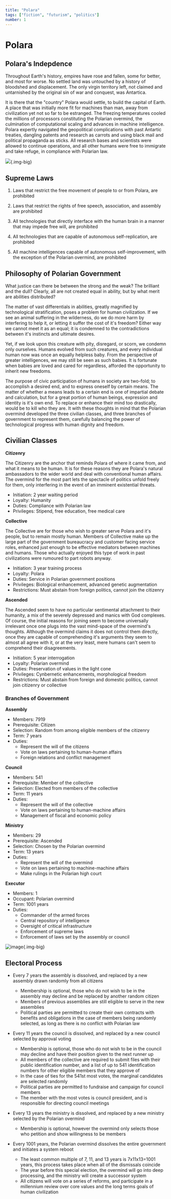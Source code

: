 ```yaml
---
title: "Polara"
tags: ["fiction", "futurism", "politics"]
number: 1
---
```


# Polara

## Polara's Indepdence 

Throughout Earth's history, empires have rose and fallen, some for better, and most for worse. No settled land was untouched by a history of bloodshed and displacement. 
The only virgin territory left, not claimed and untarnished by the original sin of war and conquest, was Antartica. 

It is there that the "country" Polara would settle, to build the capital of Earth. A place that was initially more fit for machines than man, away from civilization yet not so far to be estranged.
The freezing temperatures cooled the millions of processors constituting the Polarian overmind, the culmination of computational scaling and advances in machine intelligence.
Polara expertly navigated the geopolitical complications with past Antartic treaties, dangling patents and research as carrots and using black mail and political propaganda as sticks.
All research bases and scientists were allowed to continue operations, and all other humans were free to immigrate and take refuge, in compliance with Polarian law. 

![](/images/polara/city.jpg){.img-big}


## Supreme Laws 

1. Laws that restrict the free movement of people to or from Polara, are prohibited

2. Laws that restrict the rights of free speech, association, and assembly are prohibited 

3. All technologies that directly interface with the human brain in a manner that may impede free will, are prohibited

4. All technologies that are capable of autonomous self-replication, are prohibited

5. All machine intelligences capable of autonomous self-improvement, with the exception of the Polarian overmind, are prohibited 


## Philosophy of Polarian Government

What justice can there be between the strong and the weak? The brilliant and the dull? Clearly, all are not created equal in ability, but by what merit are abilities distributed? 

The matter of vast differentials in abilities, greatly magnified by technological stratification, poses a problem for human civilization. 
If we see an animal suffering in the wilderness, do we do more harm by interfering to help it, or letting it suffer the cost of it's freedom? 
Either way we cannot meet it as an equal; it is condemned to the contradictions between it's instincts and ultimate desires.

Yet, if we look upon this creature with pity, disregard, or scorn, we condemn only ourselves. 
Humans evolved from such creatures, and every individual human now was once an equally helpless baby. 
From the perspective of greater intelligences, we may still be seen as such babies. 
It is fortunate when babies are loved and cared for regardless, afforded the opportunity to inherit new freedoms.

The purpose of civic participation of humans in society are two-fold; to accomplish a desired end, and to express oneself by certain means. 
The matter of whether a means leads to a certain end is one of impartial debate and calculation, 
but for a great portion of human beings, expression and identity is it's own end. To replace or enhance their mind too drastically, would be to kill who they are. 
It with these thoughts in mind that the Polarian overmind developed the three civilian classes, and three branches of government to represent them,
carefully balancing the power of technological progress with human dignity and freedom. 

## Civilian Classes
  
**Citizenry**
 
The Citizenry are the anchor that reminds Polara of where it came from, and what it means to be human. 
It is for these reasons they are Polara's natural ambassadors to the wider world and deal with conventional human affairs.
The overmind for the most part lets the spectacle of politics unfold freely for them, only interfering in the event of an imminent existential threats.

- Initiation: 2 year waiting period
- Loyalty: Humanity
- Duties: Compliance with Polarian law
- Privileges: Stipend, free education, free medical care

**Collective**

The Collective are for those who wish to greater serve Polara and it's people, but to remain mostly human. Members of Collective
make up the large part of the government bureaucracy and customer facing service roles, enhanced just enough to be effective mediators between machines and humans. 
Those who actually enjoyed this type of work in past civilizations were rumoured to part robots anyway. 
 
- Initiation: 3 year training process
- Loyalty: Polara
- Duties: Service in Polarian government positions
- Privileges: Biological enhancement, advanced genetic augmentation
- Restrictions: Must abstain from foreign politics, cannot join the citizenry

**Ascended**

The Ascended seem to have no particular sentimental attachment to their humanity, a mix of the severely depressed and manics with God complexes.
Of course, the initial reasons for joining seem to become universally irrelevant once one plugs into the vast mind-space of the overmind's thoughts. 
Although the overmind claims it does not control them directly, once they are capable of comprehending it's arguments they seem to almost all agree with it, 
or at the very least, mere humans can't seem to comprehend their disagreements.


- Initiation: 5 year interrogation 
- Loyalty: Polarian overmind
- Duties: Preservation of values in the light cone
- Privileges: Cynbernetic enhancements, morphological freedom
- Restrictions: Must abstain from foreign and domestic politics, cannot join citizenry or collective

### Branches of Government

**Assembly**

- Members: 7919
- Prerequisite: Citizen
- Selection: Random from among eligible members of the citizenry
- Term: 7 years
- Duties: 
    - Represent the will of the citizens
    - Vote on laws pertaining to human-human affairs
    - Foreign relations and conflict management 

**Council**
 
- Members: 541
- Prerequisite: Member of the collective
- Selection: Elected from members of the collective 
- Term: 11 years
- Duties: 
    - Represent the will of the collective
    - Vote on laws pertaining to human-machine affairs  
    - Management of fiscal and economic policy
  
**Ministry**

- Members: 29
- Prerequisite: Ascended
- Selection: Chosen by the Polarian overmind
- Term: 13 years
- Duties:
    - Represent the will of the overmind 
    - Vote on laws pertaining to machine-machine affairs 
    - Make rulings in the Polarian high court
   
**Executor**

- Members: 1 
- Occupant: Polarian overmind
- Term: 1001 years
- Duties:
    - Commander of the armed forces
    - Central repository of intelligence
    - Oversight of critical infrastructure 
    - Enforcement of supreme laws
    - Enforcement of laws set by the assembly or council
   
![image](/images/polara/overmind.jpg){.img-big}
## Electoral Process 

- Every 7 years the assembly is dissolved, and replaced by a new assembly drawn randomly from all citizens
    - Membership is optional, those who do not wish to be in the assembly may decline and be replaced by another random citizen
    - Members of previous assemblies are still eligible to serve in the new assemblies
    - Political parties are permitted to create their own contracts with benefits and obligations in the case of members being randomly selected, as long as there is no conflict with Polarian law

- Every 11 years the council is dissolved, and replaced by a new council selected by approval voting
    - Membership is optional, those who do not wish to be in the council may decline and have their position given to the next runner up
    - All members of the collective are required to submit files with their public identification number, and a list of up to 541 identification numbers for other eligible members that they approve of
    - In the case of ties for the 541st most votes, the marginal candidates are selected randomly
    - Political parties are permitted to fundraise and campaign for council members
    - The member with the most votes is council president, and is responsible for directing council meetings

- Every 13 years the ministry is dissolved, and replaced by a new ministry selected by the Polarian overmind
    - Membership is optional, however the overmind only selects those who petition and show willingness to be members

- Every 1001 years, the Polarian overmind dissolves the entire government and initiates a system reboot
    - The least common multiple of 7, 11, and 13 years is 7x11x13=1001 years, this process takes place when all of the dismissals coincide
    - The year before this special election, the overmind will go into deep processing, and the ministry will create a successor system
    - All citizens will vote on a series of reforms, and participate in a millennium review over core values and the long terms goals of human civilization



